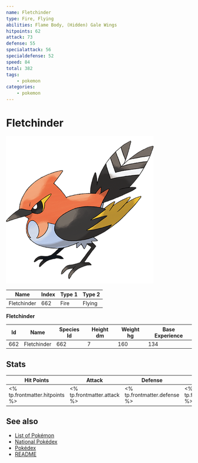 ```yaml
---
name: Fletchinder
type: Fire, Flying
abilities: Flame Body, (Hidden) Gale Wings
hitpoints: 62
attack: 73
defense: 55
specialattack: 56
specialdefense: 52
speed: 84
total: 382
tags:
    - pokemon
categories:
    - pokemon
---
```


# Fletchinder


![Fletchinder](images/662.png)

| **Name** | **Index** | **Type 1** | **Type 2** |
|----|----|----|----|
| Fletchinder | 662 | Fire | Flying  |

**Fletchinder** 




| **Id** | **Name** | **Species Id** | **Height dm** | **Weight hg** | **Base Experience** |
|--------|----------|----------------|------------|------------|---------------------|
| 662 | Fletchinder | 662 | 7 | 160 | 134 |



## Stats

| **Hit Points** | **Attack** | **Defense** | **Special Attack** | **Special Defense** | **Speed** | **Total** |
|----------------|------------|-------------|--------------------|---------------------|-----------|-----------|
| <% tp.frontmatter.hitpoints %> | <% tp.frontmatter.attack %> | <% tp.frontmatter.defense %> | <% tp.frontmatter.specialattack %> | <% tp.frontmatter.specialdefense %> | <% tp.frontmatter.speed %> | <% tp.frontmatter.total %> |

## See also

- [List of Pokémon](../pokemon.md)
- [National Pokédex](../national_pokedex.md)
- [Pokédex](../pokedex.md)
- [README](../README.md)
